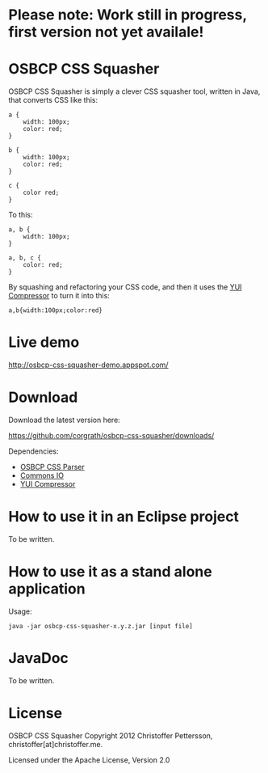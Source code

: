 Please note: Work still in progress, first version not yet availale!
========================================

OSBCP CSS Squasher
========================================

OSBCP CSS Squasher is simply a clever CSS squasher tool, written in Java, that converts CSS like this:

	a {
		width: 100px;
		color: red;
	}
	
	b {
		width: 100px;
		color: red;
	}
	
	c {
		color red;
	}
	
To this:
	
	a, b {
		width: 100px;
	}
	
	a, b, c {
		color: red;
	}
	
By squashing and refactoring your CSS code, and then it uses the [YUI Compressor](http://developer.yahoo.com/yui/compressor/) to turn it into this:

	a,b{width:100px;color:red}	
	

Live demo
========================================

http://osbcp-css-squasher-demo.appspot.com/


Download
========================================
Download the latest version here:

https://github.com/corgrath/osbcp-css-squasher/downloads/

Dependencies:

* [OSBCP CSS Parser](https://github.com/corgrath/osbcp-css-parser)
* [Commons IO](http://commons.apache.org/io/download_io.cgi)
* [YUI Compressor](http://yuilibrary.com/download/yuicompressor/)


How to use it in an Eclipse project
========================================

To be written.
	
	

How to use it as a stand alone application
========================================

Usage:

	java -jar osbcp-css-squasher-x.y.z.jar [input file]


JavaDoc
========================================

To be written.

License
========================================

OSBCP CSS Squasher
Copyright 2012 Christoffer Pettersson, christoffer[at]christoffer.me.

Licensed under the Apache License, Version 2.0